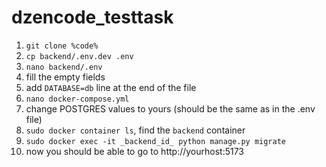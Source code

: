# dzencode_testtask
1. `git clone %code%`
2. `cp backend/.env.dev .env`
3. `nano backend/.env`
4. fill the empty fields
5. add `DATABASE=db` line at the end of the file
6. `nano docker-compose.yml`
7. change POSTGRES values to yours (should be the same as in the .env file)
8. `sudo docker container ls`, find the `backend` container
9. `sudo docker exec -it _backend_id_ python manage.py migrate`
10. now you should be able to go to http://yourhost:5173

